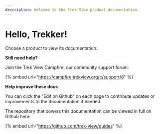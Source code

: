 ```yaml
---
description: Welcome to the Trek View product documentation.
---
```


# Hello, Trekker!

Choose a product to view its documentation:

**Still need help?**

Join the Trek View Campfire, our community support forum:

{% embed url="https://campfire.trekview.org/c/support/8" %}

**Help improve these docs**

You can click the "Edit on Github" on each page to contribute updates or improvements to the documentation if needed.

The repository that powers this documentation can be viewed in full on Github here:

{% embed url="https://github.com/trek-view/guides" %}

